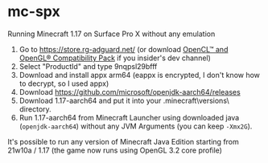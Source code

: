 # mc-spx
Running Minecraft 1.17 on Surface Pro X without any emulation

1. Go to https://store.rg-adguard.net/ (or download [OpenCL™ and OpenGL® Compatibility Pack](https://aka.ms/clglcp-faq) if you insider's dev channel)
2. Select "ProductId" and type 9nqpsl29bfff
3. Download and install appx arm64 (eappx is encrypted, I don't know how to decrypt, so I used appx)
4. Download https://github.com/microsoft/openjdk-aarch64/releases
5. Download 1.17-aarch64 and put it into your .minecraft\versions\ directory.
6. Run 1.17-aarch64 from Minecraft Launcher using downloaded java (`openjdk-aarch64`) without any JVM Arguments (you can keep `-Xmx2G`).

It's possible to run any version of Minecraft Java Edition starting from 21w10a / 1.17 (the game now runs using OpenGL 3.2 core profile)
